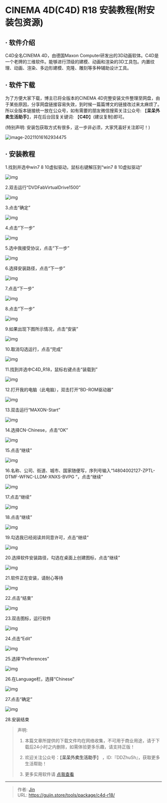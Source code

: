 # CINEMA 4D(C4D) R18 安装教程(附安装包资源)


## · 软件介绍
C4D全名CINEMA 4D，由德国Maxon Computer研发出的3D动画软体。C4D是一个老牌的三维软件。能够进行顶级的建模、动画和渲染的3D工具包。内置纹理、动画、渲染、多边形建模、克隆、雕刻等多种辅助设计工具。

## · 软件下载
为了方便大家下载，博主已将全版本的CINEMA 4D完整安装文件整理至网盘，由于某些原因，分享网盘链接容易失效，到时候一篇篇博文的链接改过来太麻烦了。所以全版本链接统一放在公众号，如有需要的朋友微信搜索关注公众号: 【**呆呆外卖生活助手**】，并在后台回复关键词: 【**C4D**】(建议复制)即可。

(特别声明: 安装包获取方式有很多，这一步非必须，大家凭喜好关注即可！)

![image-20211016162934475](https://img.gujin.store/img/image-20211016162934475.png)

## · 安装教程

1.找到并选中win7 8 10虚拟驱动，鼠标右键解压到“win7 8 10虚拟驱动”

![img](https://img.gujin.store/img/v2-f71270ed06a68d8f7e0e8521174bb106_720w.png)



2.双击运行“DVDFabVirtualDrive1500”

![img](https://img.gujin.store/img/v2-93c42a9021303421e5ab2bb8eb52c6e3_720w.png)



3.点击“确定”

![img](https://img.gujin.store/img/v2-e178296bf437716a6b64de24870e967a_720w.png)

4.点击“下一步”

![img](https://img.gujin.store/img/v2-66fcd1d603b2f97aac6c6ca07db6d12f_720w.png)

5.选中我接受协议，点击“下一步”

![img](https://img.gujin.store/img/v2-3737d7594e1b18c8a7ab9447f108576d_720w.png)

6.选择安装路径，点击“下一步”

![img](https://img.gujin.store/img/v2-e26c2d7a399c16345671e4ea1e82d261_720w.png)

7.点击“下一步”

![img](https://img.gujin.store/img/v2-2c9dcdfd750ceb4062c9d800852c1721_720w.png)



8.点击“下一步”

![img](https://img.gujin.store/img/v2-6c47fcb339656812be67c0f0216f5fd2_720w.png)



9.如果出现下图所示情况，点击“安装”

![img](https://img.gujin.store/img/v2-2a71b7805cb760a992e05a10a4cfaf6d_720w.png)



10.取消勾选运行，点击“完成”

![img](https://img.gujin.store/img/v2-b4667d5d5d754b0d6597998a3daae5e0_720w.png)



11.找到并选中C4D_R18，鼠标右键点击“装载到”

![img](https://img.gujin.store/img/v2-3fb1c300c2703612b395321cd360679c_720w.png)



12.打开我的电脑（此电脑），双击打开“BD-ROM驱动器”

![img](https://img.gujin.store/img/v2-e68954775d6a52912bc8146e6413b33e_720w.png)



13.双击运行“MAXON-Start”

![img](https://img.gujin.store/img/v2-ae771db61765a7dd77a996fd2b4f39de_720w.png)



14.选择CN-Chinese，点击“OK”

![img](https://img.gujin.store/img/v2-a3f15ae809e407d53d766dd5d1941ca4_720w.png)



15.点击“继续”

![img](https://img.gujin.store/img/v2-e27f9f5c3a42b985cb9a3ad46956a29a_720w.png)



16.名称、公司、街道、城市、国家随便写，序列号输入“14804002127-ZPTL-DTMF-WFNC-LLDM-XNXS-BVPG ”，点击“继续”

![img](https://img.gujin.store/img/v2-9a4a8360dbd398c4644f98aff632dc91_720w.png)

17.点击“继续”

![img](https://img.gujin.store/img/v2-fae1134cbaf9dae79fcd8a8100e84e31_720w.png)



18.点击“继续”

![img](https://img.gujin.store/img/v2-070672315f3ec6283f64f089f07e6495_720w.png)



19.勾选我已经阅读并同意许可，点击“继续”

![img](https://img.gujin.store/img/v2-0814cfd36e5a13bc6298c5c5083867fa_720w.png)



20.选择软件安装路径，勾选在桌面上创建图标，点击“继续”

![img](https://img.gujin.store/img/v2-070672315f3ec6283f64f089f07e6495_720w.png)



21.软件正在安装，请耐心等待

![img](https://img.gujin.store/img/v2-222f7eb3ee3cbb7f1800a64b01925cd6_720w.png)

22.点击“结束”

![img](https://img.gujin.store/img/v2-8cf0eb7ba9524d0532682aad73da77ed_720w.png)

23.双击图标，运行软件

![img](https://img.gujin.store/img/v2-7cc9430f690e07eb92d4621ef4875f62_720w.png)

24.点击“Edit”

![img](https://img.gujin.store/img/v2-1ed72285a43d50267aafbe559cbe9e80_720w.png)

25.选择“Preferences”

![img](https://img.gujin.store/img/v2-83fd5f2685a106ccebd33ed8934d7086_720w.png)

26.在Language栏，选择“Chinese”

![img](https://img.gujin.store/img/v2-e4bcd33b6a2c48f93e512a289049292f_720w.png)

27.点击“确定”

![img](https://img.gujin.store/img/v2-8c4445ca30b1016e8b1f537695825cbf_720w.png)

28.安装结束




> 声明: 
>
> 1. 本篇文章所提供的下载文件均在网络收集，不可用于商业用途，请于下载后24小时之内删除，如需体验更多乐趣，请支持正版！
>
> 2. 欢迎关注公众号：【**呆呆外卖生活助手**】 ，ID:『DDZhuSh』，获取更多生活帮助！
>
> 3. 更多实用软件请  [点我查看](/tools)

---

> 作者: [Jin](https://img.gujin.store/img/favicon.ico)  
> URL: https://gujin.store/tools/package/c4d-r18/  

